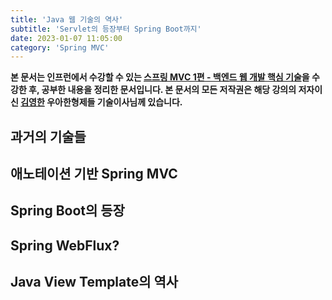 ```yaml
---
title: 'Java 웹 기술의 역사'
subtitle: 'Servlet의 등장부터 Spring Boot까지'
date: 2023-01-07 11:05:00
category: 'Spring MVC'
---
```

**본 문서는 인프런에서 수강할 수 있는 [스프링 MVC 1편 - 백엔드 웹 개발 핵심 기술](https://www.inflearn.com/course/스프링-mvc-1/dashboard)을 수강한 후, 공부한 내용을 정리한 문서입니다. 본 문서의 모든 저작권은 해당 강의의 저자이신 [김영한](https://inflearn.com/users/@yh) 우아한형제들 기술이사님께 있습니다.**

## 과거의 기술들

## 애노테이션 기반 Spring MVC

## Spring Boot의 등장

## Spring WebFlux?

## Java View Template의 역사
